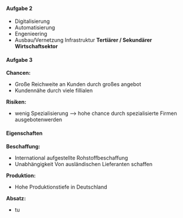 #### Aufgabe 2
- Digitalisierung
- Automatisierung
- Engenieering
- Ausbau/Vernetzung Infrastruktur
**Tertiärer / Sekundärer Wirtschaftsektor**
#### Aufgabe 3
**Chancen:**
- Große Reichweite an Kunden durch großes angebot
- Kundennähe durch viele fillialen

**Risiken:**
- wenig Spezialisierung —> hohe chance durch spezialisierte Firmen ausgebotenwerden


#### Eigenschaften

**Beschaffung:**
- International aufgestellte Rohstoffbeschaffung
- Unabhängigkeit Von ausländischen Lieferanten schaffen 

**Produktion:**
- Hohe Produktionstiefe in Deutschland 

**Absatz:**
- tu